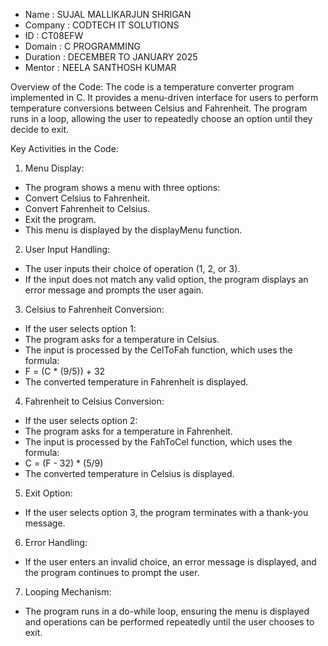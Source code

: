 - Name : SUJAL MALLIKARJUN SHRIGAN
- Company : CODTECH IT SOLUTIONS
- ID : CT08EFW
- Domain :  C PROGRAMMING
- Duration :  DECEMBER TO JANUARY 2025
- Mentor : NEELA SANTHOSH KUMAR

Overview of the Code:
The code is a temperature converter program implemented in C. It provides a menu-driven interface for users to perform temperature conversions between Celsius and Fahrenheit. The program runs in a loop, allowing the user to repeatedly choose an option until they decide to exit.

Key Activities in the Code:
1. Menu Display:
  - The program shows a menu with three options:
  - Convert Celsius to Fahrenheit.
  - Convert Fahrenheit to Celsius.
  - Exit the program.
  - This menu is displayed by the displayMenu function.

2. User Input Handling:
  - The user inputs their choice of operation (1, 2, or 3).
  - If the input does not match any valid option, the program displays an error message and prompts the user again.

3. Celsius to Fahrenheit Conversion:
  - If the user selects option 1:
  - The program asks for a temperature in Celsius.
  - The input is processed by the CelToFah function, which uses the formula:
  - F = (C * (9/5)) + 32
  - The converted temperature in Fahrenheit is displayed.

4. Fahrenheit to Celsius Conversion:
  - If the user selects option 2:
  - The program asks for a temperature in Fahrenheit.
  - The input is processed by the FahToCel function, which uses the formula:
  - C = (F - 32) * (5/9)
  - The converted temperature in Celsius is displayed.

5. Exit Option:
  - If the user selects option 3, the program terminates with a thank-you message.

6. Error Handling:
  - If the user enters an invalid choice, an error message is displayed, and the program continues to prompt the user.

7. Looping Mechanism:
  - The program runs in a do-while loop, ensuring the menu is displayed and operations can be performed repeatedly until the user chooses to exit.
